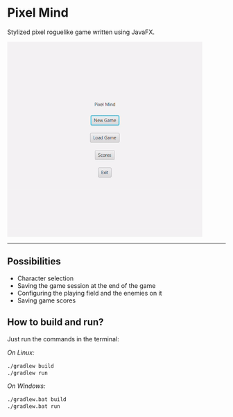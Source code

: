 # Pixel Mind
Stylized pixel roguelike game written using JavaFX.

<img src="https://github.com/sckwokyboom/Pixel-Mind/blob/main/docs/Pixel-Mind-Gameplay.gif" width=450px align="center">

***

## Possibilities
- Character selection
- Saving the game session at the end of the game
- Configuring the playing field and the enemies on it
- Saving game scores

## How to build and run?
Just run the commands in the terminal:

_On Linux:_
```
./gradlew build
./gradlew run
```

_On Windows:_
```
./gradlew.bat build
./gradlew.bat run
```
